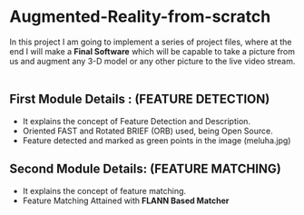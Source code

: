 # Augmented-Reality-from-scratch
In this project I am going to implement a series of project files, where at the end I will make a <b>Final Software</b> which will be capable to take 
a picture from us and augment any 3-D model or any other picture to the live video stream.</br></br>
<h2>First Module Details : (FEATURE DETECTION) </h2>

<ul>
<li>It explains the concept of Feature Detection and Description.
<li>Oriented FAST and Rotated BRIEF (ORB) used, being Open Source.
<li>Feature detected and marked as green points in the image (meluha.jpg)
</ul>

<h2>Second Module Details: (FEATURE MATCHING) </H2>
<UL>
  <li>It explains the concept of feature matching.
  <li>Feature Matching Attained with<b> FLANN Based Matcher</b>